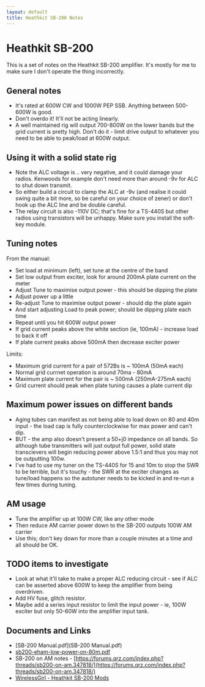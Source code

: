 ```yaml
---
layout: default
title: Heathkit SB-200 Notes
---
```


# Heathkit SB-200

This is a set of notes on the Heathkit SB-200 amplifier.
It's mostly for me to make sure I don't operate the thing
incorrectly.

## General notes

 * It's rated at 600W CW and 1000W PEP SSB.  Anything between 500-600W is good.
 * Don't overdo it! It'll not be acting linearly.
 * A well maintained rig will output 700-800W on the lower bands but the grid current is pretty high.  Don't do it - limit drive output to whatever you need to be able to peak/load at 600W output.

## Using it with a solid state rig

 * Note the ALC voltage is .. very negative, and it could damage your radios.  Kenwoods for example don't need more than around -9v for ALC to shut down transmit.
 * So either build a circuit to clamp the ALC at -9v (and realise it could swing quite a bit more, so be careful on your choice of zener) or don't hook up the ALC line and be double careful.
 * The relay circuit is also -110V DC; that's fine for a TS-440S but other radios using transistors will be unhappy.  Make sure you install the soft-key module.

## Tuning notes

From the manual:

 * Set load at minimum (left), set tune at the centre of the band
 * Set low output from exciter, look for around 200mA plate current on the meter
 * Adjust Tune to maximise output power - this should be dipping the plate
 * Adjust power up a little
 * Re-adjust Tune to maximise output power - should dip the plate again
 * And start adjusting Load to peak power; should be dipping plate each time
 * Repeat until you hit 600W output power
 * If grid current peaks above the white section (ie, 100mA) - increase load to back it off
 * If plate current peaks above 500mA then decrease exciter power

Limits:

 * Maximum grid current for a pair of 572Bs is ~ 100mA (50mA each)
 * Normal grid currnet operation is around 70ma - 80mA
 * Maximum plate current for the pair is ~ 500mA (250mA-275mA each)
 * Grid current should peak when plate tuning causes a plate current dip

## Maximum power issues on different bands

 * Aging tubes can manifest as not being able to load down on 80 and 40m
   input - the load cap is fully counterclockwise for max power and can't
   dip.
 * BUT - the amp also doesn't present a 50+j0 impedance on all bands.
   So although tube transmitters will just output
   full power, solid state transcievers will begin reducing power above 1.5:1
   and thus you may not be outputting 100w.
 * I've had to use my tuner on the TS-440S for 15 and 10m to stop the SWR to
   be terrible, but it's touchy - the SWR at the exciter changes as tune/load
   happens so the autotuner needs to be kicked in and re-run a few times during
   tuning.

## AM usage

 * Tune the amplifier up at 100W CW, like any other mode
 * Then reduce AM carrier power down to the SB-200 outputs 100W AM carrier
 * Use this; don't key down for more than a couple minutes at a time and all
   should be OK.

## TODO items to investigate

 * Look at what it'll take to make a proper ALC reducing circuit - see if
   ALC can be asserted above 600W to keep the amplifier from being overdriven.
 * Add HV fuse, glitch resistor.
 * Maybe add a series input resistor to limit the input power - ie, 100W exciter
   but only 50-60W into the amplifier input tank.

## Documents and Links

 * [SB-200 Manual.pdf](SB-200 Manual.pdf)
 * [sb200-eham-low-power-on-80m.pdf](sb200-eham-low-power-on-80m.pdf)
 * SB-200 on AM notes - [https://forums.qrz.com/index.php?threads/sb200-on-am.347818/](https://forums.qrz.com/index.php?threads/sb200-on-am.347818/)
 * [WirelessGirl - Heathkit SB-200 Mods](http://www.wirelessgirl.net/Projects/Heathkit-SB200-Mods/)
